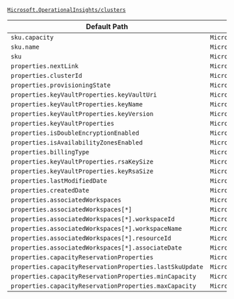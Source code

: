 [`Microsoft.OperationalInsights/clusters`](https://docs.microsoft.com/en-us/azure/templates/microsoft.operationalinsights/clusters)

| Default Path | Alias |
|---|---|
| `sku.capacity` | `Microsoft.OperationalInsights/clusters/sku.capacity` |
| `sku.name` | `Microsoft.OperationalInsights/clusters/sku.name` |
| `sku` | `Microsoft.OperationalInsights/clusters/sku` |
| `properties.nextLink` | `Microsoft.OperationalInsights/clusters/nextLink` |
| `properties.clusterId` | `Microsoft.OperationalInsights/clusters/clusterId` |
| `properties.provisioningState` | `Microsoft.OperationalInsights/clusters/provisioningState` |
| `properties.keyVaultProperties.keyVaultUri` | `Microsoft.OperationalInsights/clusters/keyVaultProperties.keyVaultUri` |
| `properties.keyVaultProperties.keyName` | `Microsoft.OperationalInsights/clusters/keyVaultProperties.keyName` |
| `properties.keyVaultProperties.keyVersion` | `Microsoft.OperationalInsights/clusters/keyVaultProperties.keyVersion` |
| `properties.keyVaultProperties` | `Microsoft.OperationalInsights/clusters/keyVaultProperties` |
| `properties.isDoubleEncryptionEnabled` | `Microsoft.OperationalInsights/clusters/isDoubleEncryptionEnabled` |
| `properties.isAvailabilityZonesEnabled` | `Microsoft.OperationalInsights/clusters/isAvailabilityZonesEnabled` |
| `properties.billingType` | `Microsoft.OperationalInsights/clusters/billingType` |
| `properties.keyVaultProperties.rsaKeySize` | `Microsoft.OperationalInsights/clusters/keyVaultProperties.rsaKeySize` |
| `properties.keyVaultProperties.keyRsaSize` | `Microsoft.OperationalInsights/clusters/keyVaultProperties.keyRsaSize` |
| `properties.lastModifiedDate` | `Microsoft.OperationalInsights/clusters/lastModifiedDate` |
| `properties.createdDate` | `Microsoft.OperationalInsights/clusters/createdDate` |
| `properties.associatedWorkspaces` | `Microsoft.OperationalInsights/clusters/associatedWorkspaces` |
| `properties.associatedWorkspaces[*]` | `Microsoft.OperationalInsights/clusters/associatedWorkspaces[*]` |
| `properties.associatedWorkspaces[*].workspaceId` | `Microsoft.OperationalInsights/clusters/associatedWorkspaces[*].workspaceId` |
| `properties.associatedWorkspaces[*].workspaceName` | `Microsoft.OperationalInsights/clusters/associatedWorkspaces[*].workspaceName` |
| `properties.associatedWorkspaces[*].resourceId` | `Microsoft.OperationalInsights/clusters/associatedWorkspaces[*].resourceId` |
| `properties.associatedWorkspaces[*].associateDate` | `Microsoft.OperationalInsights/clusters/associatedWorkspaces[*].associateDate` |
| `properties.capacityReservationProperties` | `Microsoft.OperationalInsights/clusters/capacityReservationProperties` |
| `properties.capacityReservationProperties.lastSkuUpdate` | `Microsoft.OperationalInsights/clusters/capacityReservationProperties.lastSkuUpdate` |
| `properties.capacityReservationProperties.minCapacity` | `Microsoft.OperationalInsights/clusters/capacityReservationProperties.minCapacity` |
| `properties.capacityReservationProperties.maxCapacity` | `Microsoft.OperationalInsights/clusters/capacityReservationProperties.maxCapacity` |


